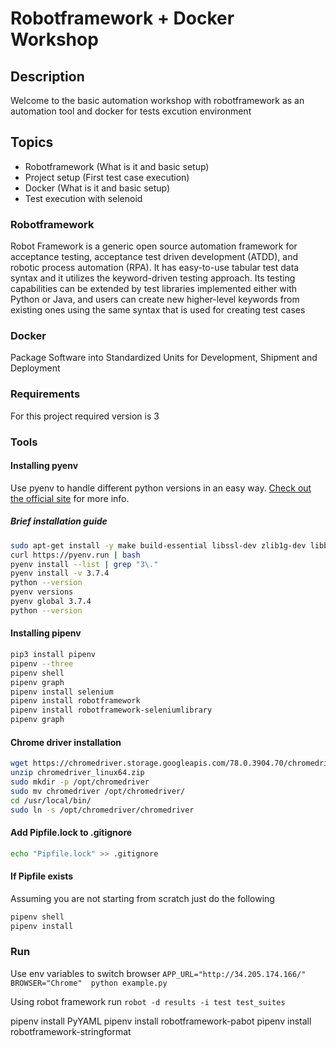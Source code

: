 # **Robotframework + Docker Workshop**

## Description
Welcome to the basic automation workshop with robotframework as an automation tool and docker for tests excution
environment


## **Topics**
- Robotframework (What is it and basic setup)
- Project setup (First test case execution)
- Docker (What is it and basic setup)
- Test execution with selenoid

### Robotframework
Robot Framework is a generic open source automation framework for acceptance testing, acceptance test driven
development (ATDD), and robotic process automation (RPA). It has easy-to-use tabular test data syntax and it
utilizes the keyword-driven testing approach. Its testing capabilities can be extended by test libraries
implemented either with Python or Java, and users can create new higher-level keywords from existing ones using
the same syntax that is used for creating test cases

### Docker
Package Software into Standardized Units for Development, Shipment and 
Deployment

### Requirements
For this project required version is 3

### Tools

#### Installing pyenv
Use pyenv to handle different python versions in an easy way. [Check out the official site](https://github.com/pyenv/pyenv) for more info.

##### Brief installation guide

```bash 
sudo apt-get install -y make build-essential libssl-dev zlib1g-dev libbz2-dev libreadline-dev libsqlite3-dev wget curl llvm libncurses5-dev libncursesw5-dev xz-utils tk-dev libffi-dev liblzma-dev python-openssl
curl https://pyenv.run | bash
pyenv install --list | grep "3\."
pyenv install -v 3.7.4
python --version
pyenv versions
pyenv global 3.7.4
python --version
```

#### Installing pipenv

```bash
pip3 install pipenv
pipenv --three 
pipenv shell
pipenv graph
pipenv install selenium
pipenv install robotframework
pipenv install robotframework-seleniumlibrary
pipenv graph
```

#### Chrome driver installation
```bash
wget https://chromedriver.storage.googleapis.com/78.0.3904.70/chromedriver_linux64.zip
unzip chromedriver_linux64.zip
sudo mkdir -p /opt/chromedriver
sudo mv chromedriver /opt/chromedriver/
cd /usr/local/bin/
sudo ln -s /opt/chromedriver/chromedriver
```

#### Add Pipfile.lock to .gitignore
```bash
echo "Pipfile.lock" >> .gitignore
```
#### If Pipfile exists
Assuming you are not starting from scratch just do the following
```bash 
pipenv shell
pipenv install
```
### Run
Use env variables to switch browser
`APP_URL="http://34.205.174.166/" BROWSER="Chrome"  python example.py`

Using robot framework run
`robot -d results -i test test_suites`

pipenv install PyYAML
pipenv install robotframework-pabot
pipenv install robotframework-stringformat